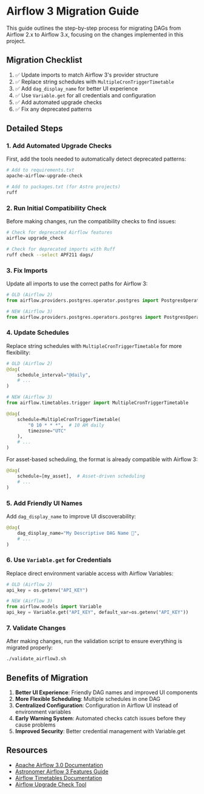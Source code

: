 # Airflow 3 Migration Guide

This guide outlines the step-by-step process for migrating DAGs from Airflow 2.x to Airflow 3.x, focusing on the changes implemented in this project.

## Migration Checklist

1. ✅ Update imports to match Airflow 3's provider structure
2. ✅ Replace string schedules with `MultipleCronTriggerTimetable`
3. ✅ Add `dag_display_name` for better UI experience
4. ✅ Use `Variable.get` for all credentials and configuration
5. ✅ Add automated upgrade checks
6. ✅ Fix any deprecated patterns

## Detailed Steps

### 1. Add Automated Upgrade Checks

First, add the tools needed to automatically detect deprecated patterns:

```bash
# Add to requirements.txt
apache-airflow-upgrade-check

# Add to packages.txt (for Astro projects)
ruff
```

### 2. Run Initial Compatibility Check

Before making changes, run the compatibility checks to find issues:

```bash
# Check for deprecated Airflow features
airflow upgrade_check

# Check for deprecated imports with Ruff
ruff check --select APF211 dags/
```

### 3. Fix Imports

Update all imports to use the correct paths for Airflow 3:

```python
# OLD (Airflow 2)
from airflow.providers.postgres.operator.postgres import PostgresOperator

# NEW (Airflow 3)
from airflow.providers.postgres.operators.postgres import PostgresOperator
```

### 4. Update Schedules

Replace string schedules with `MultipleCronTriggerTimetable` for more flexibility:

```python
# OLD (Airflow 2)
@dag(
    schedule_interval="@daily",
    # ...
)

# NEW (Airflow 3)
from airflow.timetables.trigger import MultipleCronTriggerTimetable

@dag(
    schedule=MultipleCronTriggerTimetable(
        "0 10 * * *",  # 10 AM daily
        timezone="UTC"
    ),
    # ...
)
```

For asset-based scheduling, the format is already compatible with Airflow 3:

```python
@dag(
    schedule=[my_asset],  # Asset-driven scheduling
    # ...
)
```

### 5. Add Friendly UI Names

Add `dag_display_name` to improve UI discoverability:

```python
@dag(
    dag_display_name="My Descriptive DAG Name 🚀",
    # ...
)
```

### 6. Use `Variable.get` for Credentials

Replace direct environment variable access with Airflow Variables:

```python
# OLD (Airflow 2)
api_key = os.getenv("API_KEY")

# NEW (Airflow 3)
from airflow.models import Variable
api_key = Variable.get("API_KEY", default_var=os.getenv("API_KEY"))
```

### 7. Validate Changes

After making changes, run the validation script to ensure everything is migrated properly:

```bash
./validate_airflow3.sh
```

## Benefits of Migration

1. **Better UI Experience**: Friendly DAG names and improved UI components
2. **More Flexible Scheduling**: Multiple schedules in one DAG
3. **Centralized Configuration**: Configuration in Airflow UI instead of environment variables
4. **Early Warning System**: Automated checks catch issues before they cause problems
5. **Improved Security**: Better credential management with Variable.get

## Resources

- [Apache Airflow 3.0 Documentation](https://airflow.apache.org/docs/apache-airflow/3.0.0/)
- [Astronomer Airflow 3 Features Guide](https://www.astronomer.io/docs/astro/airflow3/features-af3/)
- [Airflow Timetables Documentation](https://airflow.apache.org/docs/apache-airflow/stable/authoring-and-scheduling/timetable.html)
- [Airflow Upgrade Check Tool](https://github.com/apache/airflow/tree/main/dev/airflow-upgrade-check) 
